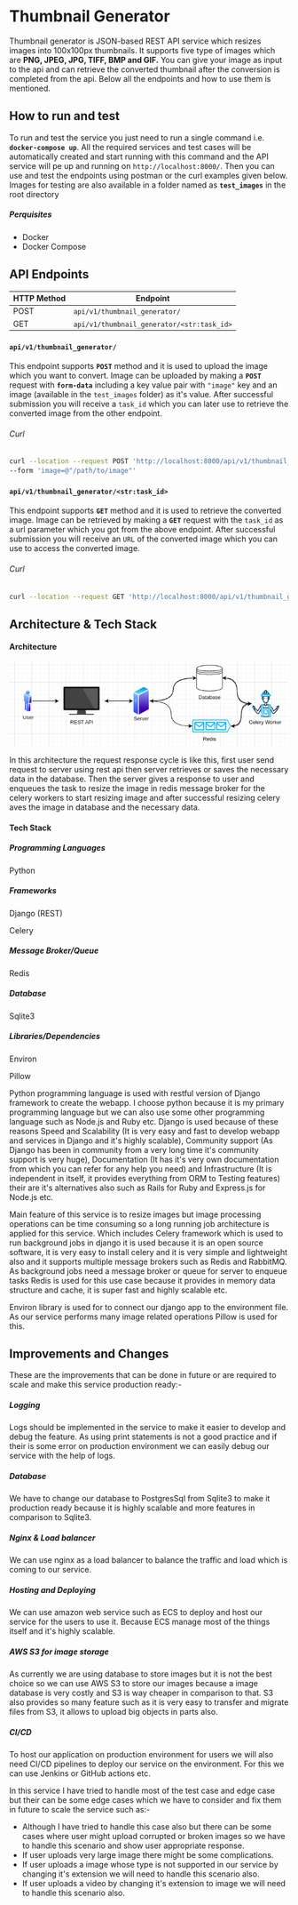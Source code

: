 # Thumbnail Generator

Thumbnail generator is JSON-based REST API service which resizes images into 100x100px thumbnails. It supports five type of images which are **PNG, JPEG, JPG, TIFF, BMP and GIF.** You can give your image as input to the api and can retrieve the converted thumbnail after the conversion is completed from the api. Below all the endpoints and how to use them is mentioned.

## How to run and test

To run and test the service you just need to run a single command i.e. **`docker-compose up`**. All the required services and test cases will be automatically created and start running with this command and the API service will pe up and running on `http://localhost:8000/`. Then you can use and test the endpoints using postman or the curl examples given below.  Images for testing are also available in a folder named as **`test_images`** in the root directory

##### Perquisites

* Docker
* Docker Compose

## API Endpoints

| HTTP Method | Endpoint                                     |
| ----------- | -------------------------------------------- |
| POST        | `api/v1/thumbnail_generator/`              |
| GET         | `api/v1/thumbnail_generator/<str:task_id>` |

#### `api/v1/thumbnail_generator/`

This endpoint supports **`POST`** method and it is used to upload the image which you want to convert. Image can be uploaded by making a **`POST`** request with **`form-data`** including a key value pair with `"image"` key and an image (available in the `test_images` folder) as it's value. After successful submission you will receive a `task_id` which you can later use to retrieve the converted image from the other endpoint.

###### Curl

```bash
curl --location --request POST 'http://localhost:8000/api/v1/thumbnail_generator/' \
--form 'image=@"/path/to/image"'
```

#### `api/v1/thumbnail_generator/<str:task_id>`

This endpoint supports **`GET`** method and it is used to retrieve the converted image. Image can be retrieved by making a **`GET`** request with the `task_id` as a url parameter which you got from the above endpoint. After successful submission you will receive an `URL` of the converted image which you can use to access the converted image.

###### Curl

```bash
curl --location --request GET 'http://localhost:8000/api/v1/thumbnail_generator/<str:task_id>'
```

## Architecture & Tech Stack

#### Architecture

![1674713969214](image/readme/1674713969214.png)

In this architecture the request response cycle is like this, first user send request to server using rest api then server retrieves or saves the necessary data in the database. Then the server gives a response to user and enqueues the task to resize the image in redis message broker for the celery workers to start resizing image and after successful resizing celery aves the image in database and the necessary data.

#### Tech Stack

##### Programming Languages

Python

##### Frameworks

Django (REST)

Celery

##### Message Broker/Queue

Redis

##### Database

Sqlite3

##### Libraries/Dependencies

Environ

Pillow

Python programming language is used with restful version of Django framework to create the webapp. I choose python because it is my primary programming language but we can also use some other programming language such as Node.js and Ruby etc. Django is used because of these reasons Speed and Scalability (It is very easy and fast to develop webapp and services in Django and it's highly scalable), Community support (As Django has been in community from a very long time it's community support is very huge), Documentation (It has it's very own documentation from which you can refer for any help you need) and Infrastructure (It is independent in itself, it provides everything from ORM to Testing features) their are it's alternatives also such as Rails for Ruby and Express.js for Node.js etc.

Main feature of this service is to resize images but image processing operations can be time consuming so a long running job architecture is applied for this service. Which includes Celery framework which is used to run background jobs in django it is used because it is an open source software, it is very easy to install celery and it is very simple and lightweight also and it supports multiple message brokers such as Redis and RabbitMQ. As background jobs need a message broker or queue for server to  enqueue tasks Redis is used for this use case because it provides in memory data structure and cache, it is super fast and highly scalable etc.

Environ library is used for to connect our django app to the environment file. As our service performs many image related operations Pillow is used for this.

## Improvements and Changes

These are the improvements that can be done in future or are required to scale and make this service production ready:-

##### Logging

Logs should be implemented in the service to make it easier to develop and debug the feature. As using print statements is not a good practice and if their is some error on production environment we can easily debug our service with the help of logs.

##### Database

We have to change our database to PostgresSql from Sqlite3 to make it production ready because it is highly scalable and more features in comparison to Sqlite3.

##### Nginx & Load balancer

We can use nginx as a load balancer to balance the traffic and load which is coming to our service.

##### Hosting and Deploying

We can use amazon web service such as ECS to deploy and host our service for the users to use it. Because ECS manage most of the things itself and it's highly scalable.

##### AWS S3 for image storage

As currently we are using database to store images but it is not the best choice so we can use AWS S3 to store our images because a image database is very costly and S3 is way cheaper in comparison to that. S3 also provides so many feature such as it is very easy to transfer and migrate files from S3, it allows to upload big objects in parts also.

##### CI/CD

To host our application on production environment for users we will also need CI/CD pipelines to deploy our service on the environment. For this we can use Jenkins or GitHub actions etc.

In this service I have tried to handle most of the test case and edge case but their can be some edge cases which we have to consider and fix them in future to scale the service such as:-

* Although I have tried to handle this case also but there can be some cases where user might upload corrupted or broken images so we have to handle this scenario and show user appropriate response.
* If user uploads very large image there might be some complications.
* If user uploads a image whose type is not supported in our service by changing it's extension we will need to handle this scenario also.
* If user uploads a video by changing it's extension to image we will need to handle this scenario also.
